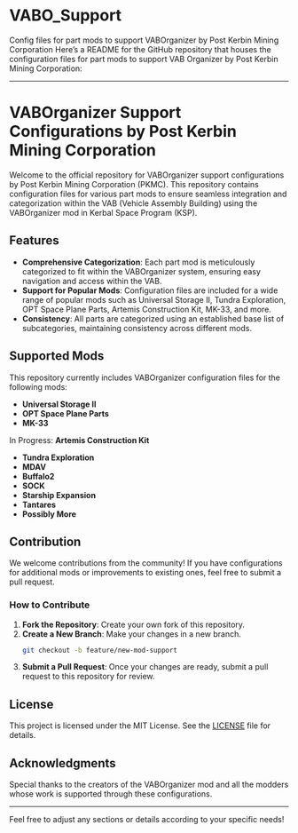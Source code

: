# VABO_Support
Config files for part mods to support VABOrganizer by  Post Kerbin Mining Corporation
Here’s a README for the GitHub repository that houses the configuration files for part mods to support VAB Organizer by Post Kerbin Mining Corporation:

---

# VABOrganizer Support Configurations by Post Kerbin Mining Corporation

Welcome to the official repository for VABOrganizer support configurations by Post Kerbin Mining Corporation (PKMC). This repository contains configuration files for various part mods to ensure seamless integration and categorization within the VAB (Vehicle Assembly Building) using the VABOrganizer mod in Kerbal Space Program (KSP).

## Features

- **Comprehensive Categorization**: Each part mod is meticulously categorized to fit within the VABOrganizer system, ensuring easy navigation and access within the VAB.
- **Support for Popular Mods**: Configuration files are included for a wide range of popular mods such as Universal Storage II, Tundra Exploration, OPT Space Plane Parts, Artemis Construction Kit, MK-33, and more.
- **Consistency**: All parts are categorized using an established base list of subcategories, maintaining consistency across different mods.

## Supported Mods

This repository currently includes VABOrganizer configuration files for the following mods:

- **Universal Storage II**
- **OPT Space Plane Parts**
- **MK-33**

In Progress:
**Artemis Construction Kit**
- **Tundra Exploration**
- **MDAV**
- **Buffalo2**
- **SOCK**
- **Starship Expansion**
- **Tantares**
- **Possibly More**


## Contribution

We welcome contributions from the community! If you have configurations for additional mods or improvements to existing ones, feel free to submit a pull request.

### How to Contribute

1. **Fork the Repository**: Create your own fork of this repository.
2. **Create a New Branch**: Make your changes in a new branch.
   ```bash
   git checkout -b feature/new-mod-support
   ```
3. **Submit a Pull Request**: Once your changes are ready, submit a pull request to this repository for review.

## License

This project is licensed under the MIT License. See the [LICENSE](LICENSE) file for details.

## Acknowledgments

Special thanks to the creators of the VABOrganizer mod and all the modders whose work is supported through these configurations.

---

Feel free to adjust any sections or details according to your specific needs!
